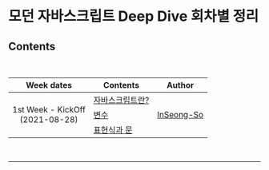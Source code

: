 # 모던 자바스크립트 Deep Dive 회차별 정리

## Contents

<br>

<table>
  <thead>
    <th>Week dates</th> 
    <th>Contents</th> 
    <th>Author</th>
  </thead>
  <tbody>
    <tr>
      <td rowspan="3" align="center">
      1st Week - KickOff<br>
      (2021-08-28)
      </td>
      <td><a href="">자바스크립트란?</a></td>
      <td rowspan="3">
        <a href="https://github.com/inseong-so">InSeong-So</a>
      </td>
    </tr>
    <tr>
      <td><a href="">변수</a></td>
    </tr>
    <tr>
      <td><a href="">표현식과 문</a></td>
    </tr>
  </tbody>
</table>

<br>
<hr>